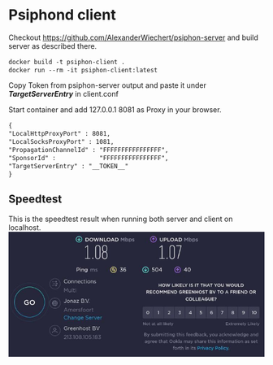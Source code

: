 # Psiphond  client

Checkout https://github.com/AlexanderWiechert/psiphon-server and build server as described there.

```
docker build -t psiphon-client .
docker run --rm -it psiphon-client:latest
```
Copy Token from psiphon-server output and paste it under _**TargetServerEntry**_ in client.conf

Start container and add 127.0.0.1 8081 as Proxy in your browser.

```
{
"LocalHttpProxyPort" : 8081,
"LocalSocksProxyPort" : 1081,
"PropagationChannelId" : "FFFFFFFFFFFFFFFF",
"SponsorId" :            "FFFFFFFFFFFFFFFF",
"TargetServerEntry" : "__TOKEN__"
}
```

## Speedtest
This is the speedtest result when running both server and client on localhost.
![speedtest.jpeg ](speedtest.jpeg )